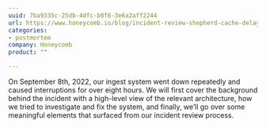 ```yaml
---
uuid: 7ba9335c-25db-4dfc-b0f6-3e6a2aff2244
url: https://www.honeycomb.io/blog/incident-review-shepherd-cache-delays/
categories:
- postmortem
company: Honeycomb
product: ""

---
```


On September 8th, 2022, our ingest system went down repeatedly and caused interruptions for over eight hours. We will first cover the background behind the incident with a high-level view of the relevant architecture, how we tried to investigate and fix the system, and finally, we’ll go over some meaningful elements that surfaced from our incident review process.
